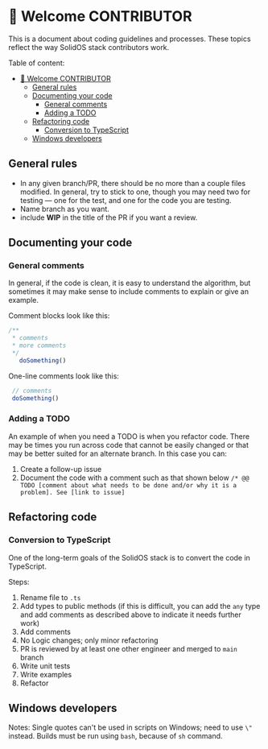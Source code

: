 # 🤗 Welcome CONTRIBUTOR

This is a document about coding guidelines and processes. These topics reflect the way SolidOS stack contributors work.

Table of content:

- [🤗 Welcome CONTRIBUTOR](#-welcome-contributor)
  - [General rules](#general-rules)
  - [Documenting your code](#documenting-your-code)
    - [General comments](#general-comments)
    - [Adding a TODO](#adding-a-todo)
  - [Refactoring code](#refactoring-code)
    - [Conversion to TypeScript](#conversion-to-typescript)
  - [Windows developers](#windows-developers)

## General rules

- In any given branch/PR, there should be no more than a couple files modified. In general, try to stick to one, though you may need two for testing — one for the test, and one for the code you are testing.
- Name branch as you want.
- include **WIP** in the title of the PR if you want a review.

## Documenting your code

### General comments

In general, if the code is clean, it is easy to understand the algorithm, but sometimes it may make sense to include comments to explain or give an example.

Comment blocks look like this:

```js
/**
 * comments
 * more comments
 */
   doSomething()
 ```

 One-line comments look like this:

 ```js
  // comments
  doSomething()
 ```

### Adding a TODO

An example of when you need a TODO is when you refactor code. There may be times you run across code that cannot be easily changed or that may be better suited for an alternate branch. In this case you can:

1. Create a follow-up issue
2. Document the code with a comment such as that shown below
   `/* @@ TODO [comment about what needs to be done and/or why it is a problem]. See [link to issue]`

## Refactoring code

### Conversion to TypeScript

One of the long-term goals of the SolidOS stack is to convert the code in TypeScript.

Steps:

1. Rename file to `.ts`
2. Add types to public methods (if this is difficult, you can add the `any` type and add comments as described above to indicate it needs further work)
3. Add comments
4. No Logic changes; only minor refactoring
5. PR is reviewed by at least one other engineer and merged to `main` branch
6. Write unit tests
7. Write examples
8. Refactor

## Windows developers

Notes: Single quotes can't be used in scripts on Windows; need to use `\"` instead.
Builds must be run using `bash`, because of `sh` command.
